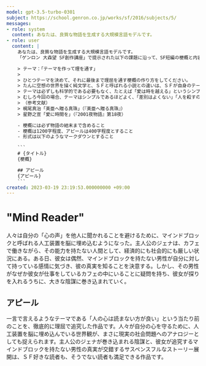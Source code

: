 ```yaml
---
model: gpt-3.5-turbo-0301
subject: https://school.genron.co.jp/works/sf/2016/subjects/5/
messages:
- role: system
  content: あなたは、良質な物語を生成する大規模言語モデルです。
- role: user
  content: |
    あなたは、良質な物語を生成する大規模言語モデルです。
    「ゲンロン 大森望 SF創作講座」で提示された以下の課題に沿って、SF短編の梗概と内容に関するアピールを書いてください。

    > テーマ：「テーマを作って理を通す」
    >
    > ひとつテーマを決めて、それに最後まで理屈を通す梗概の作り方をしてください。
    > たんに空想の世界を描く純文学と、ＳＦと呼ばれる小説との違いは、ＳＦが自身のテーマにどこまでも合理的に向き合うことだと思っています。
    > テーマは必ずしも科学的である必要もなく、たとえば「愛は時を越える」というシンプルなものでも、それを10年、100年、1億年…と突き詰めていくことでＳＦの問いになりえます。古典中の古典とされるハインライン『夏への扉』も、タイムマシンというガジェットを使った「愛は時を越える」話ですね。読者の頭に浮かぶのが真理……といった逃げ方をせず、登場人物が状況と向き合い続ける姿勢が、ＳＦの面白さである気がします。
    > むしろ今回の場合、テーマはシンプルであるほどよく、「差別はよくない」「人を殺すのはよくない」といった当然とされることも、ぎりぎりのところまで疑えるのがＳＦの強みです。一言で言えるようなテーマを、徹底的に理屈で追究してみてください。
    > （参考文献）
    > 梶尾真治「美亜へ贈る真珠」（『美亜へ贈る真珠』）
    > 星野之宣「愛に時間を」（『2001夜物語』第18夜）

    - 梗概には必ず物語の結末まで含めること
    - 梗概は1200字程度、アピールは400字程度とすること
    - 形式は以下のようなマークダウンとすること

    ```
    # {タイトル}
    {梗概}

    ## アピール
    {アピール}
    ```
created: 2023-03-19 23:19:53.000000000 +09:00
---
```

# "Mind Reader"
人々は自分の「心の声」を他人に聞かれることを避けるために、マインドブロックと呼ばれる人工装置を脳に埋め込むようになった。主人公のジェナは、カフェで働きながら、その能力を持たない人間として、経済的にも社会的にも厳しい状況にある。ある日、彼女は偶然、マインドブロックを持たない男性が自分に対して持っている感情に気づき、彼の真実を知ることを決意する。しかし、その男性がなぜか彼女が仕事をしているカフェの中にいることに疑問を持ち、彼女が探りを入れるうちに、大きな陰謀に巻き込まれていく。

## アピール
一言で言えるようなテーマである「人の心は読まない方が良い」という当たり前のことを、徹底的に理屈で追究した作品です。人々が自分の心を守るために、人工装置を脳に埋め込んでいる世界観が、まさに現実の社会問題へのアナロジーとしても捉えられます。主人公のジェナが巻き込まれる陰謀と、彼女が追究するマインドブロックを持たない男性の真実が交錯するサスペンスフルなストーリー展開は、ＳＦ好きな読者も、そうでない読者も満足できる作品です。
